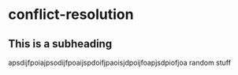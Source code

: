 # conflict-resolution

## This is a subheading

apsdijfpoiajpsodijfpoaijspdoifjpaoisjdpoijfoapjsdpiofjoa random stuff
